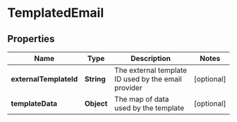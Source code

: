 
# TemplatedEmail

## Properties
Name | Type | Description | Notes
------------ | ------------- | ------------- | -------------
**externalTemplateId** | **String** | The external template ID used by the email provider |  [optional]
**templateData** | **Object** | The map of data used by the template |  [optional]



